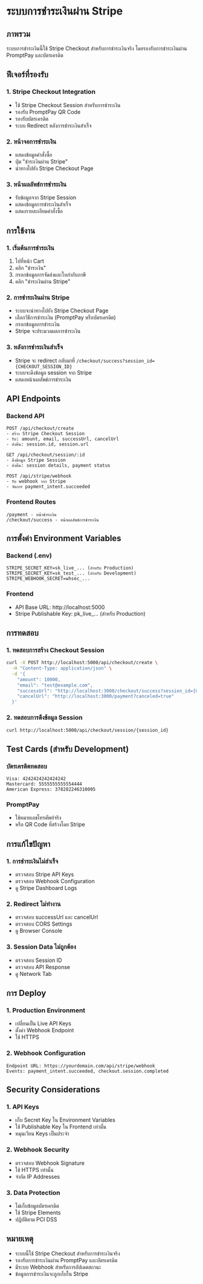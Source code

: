 # ระบบการชำระเงินผ่าน Stripe

## ภาพรวม
ระบบการชำระเงินนี้ใช้ Stripe Checkout สำหรับการชำระเงินจริง โดยรองรับการชำระเงินผ่าน PromptPay และบัตรเครดิต

## ฟีเจอร์ที่รองรับ

### 1. Stripe Checkout Integration
- ใช้ Stripe Checkout Session สำหรับการชำระเงิน
- รองรับ PromptPay QR Code
- รองรับบัตรเครดิต
- ระบบ Redirect หลังการชำระเงินสำเร็จ

### 2. หน้าจอการชำระเงิน
- แสดงข้อมูลคำสั่งซื้อ
- ปุ่ม "ชำระเงินผ่าน Stripe" 
- นำทางไปยัง Stripe Checkout Page

### 3. หน้าผลลัพธ์การชำระเงิน
- รับข้อมูลจาก Stripe Session
- แสดงข้อมูลการชำระเงินสำเร็จ
- แสดงรายละเอียดคำสั่งซื้อ

## การใช้งาน

### 1. เริ่มต้นการชำระเงิน
1. ไปที่หน้า Cart
2. คลิก "ชำระเงิน"
3. กรอกข้อมูลการจัดส่งและใบกำกับภาษี
4. คลิก "ชำระเงินผ่าน Stripe"

### 2. การชำระเงินผ่าน Stripe
- ระบบจะนำทางไปยัง Stripe Checkout Page
- เลือกวิธีการชำระเงิน (PromptPay หรือบัตรเครดิต)
- กรอกข้อมูลการชำระเงิน
- Stripe จะประมวลผลการชำระเงิน

### 3. หลังการชำระเงินสำเร็จ
- Stripe จะ redirect กลับมาที่ `/checkout/success?session_id={CHECKOUT_SESSION_ID}`
- ระบบจะดึงข้อมูล session จาก Stripe
- แสดงหน้าผลลัพธ์การชำระเงิน

## API Endpoints

### Backend API
```
POST /api/checkout/create
- สร้าง Stripe Checkout Session
- รับ: amount, email, successUrl, cancelUrl
- ส่งคืน: session.id, session.url

GET /api/checkout/session/:id
- ดึงข้อมูล Stripe Session
- ส่งคืน: session details, payment status

POST /api/stripe/webhook
- รับ webhook จาก Stripe
- จัดการ payment_intent.succeeded
```

### Frontend Routes
```
/payment - หน้าชำระเงิน
/checkout/success - หน้าผลลัพธ์การชำระเงิน
```

## การตั้งค่า Environment Variables

### Backend (.env)
```
STRIPE_SECRET_KEY=sk_live_... (สำหรับ Production)
STRIPE_SECRET_KEY=sk_test_... (สำหรับ Development)
STRIPE_WEBHOOK_SECRET=whsec_...
```

### Frontend
- API Base URL: http://localhost:5000
- Stripe Publishable Key: pk_live_... (สำหรับ Production)

## การทดสอบ

### 1. ทดสอบการสร้าง Checkout Session
```bash
curl -X POST http://localhost:5000/api/checkout/create \
  -H "Content-Type: application/json" \
  -d '{
    "amount": 10000,
    "email": "test@example.com",
    "successUrl": "http://localhost:3000/checkout/success?session_id={CHECKOUT_SESSION_ID}",
    "cancelUrl": "http://localhost:3000/payment?canceled=true"
  }'
```

### 2. ทดสอบการดึงข้อมูล Session
```bash
curl http://localhost:5000/api/checkout/session/{session_id}
```

## Test Cards (สำหรับ Development)

### บัตรเครดิตทดสอบ
```
Visa: 4242424242424242
Mastercard: 5555555555554444
American Express: 378282246310005
```

### PromptPay
- ใช้หมายเลขโทรศัพท์จริง
- หรือ QR Code ที่สร้างโดย Stripe

## การแก้ไขปัญหา

### 1. การชำระเงินไม่สำเร็จ
- ตรวจสอบ Stripe API Keys
- ตรวจสอบ Webhook Configuration
- ดู Stripe Dashboard Logs

### 2. Redirect ไม่ทำงาน
- ตรวจสอบ successUrl และ cancelUrl
- ตรวจสอบ CORS Settings
- ดู Browser Console

### 3. Session Data ไม่ถูกต้อง
- ตรวจสอบ Session ID
- ตรวจสอบ API Response
- ดู Network Tab

## การ Deploy

### 1. Production Environment
- เปลี่ยนเป็น Live API Keys
- ตั้งค่า Webhook Endpoint
- ใช้ HTTPS

### 2. Webhook Configuration
```
Endpoint URL: https://yourdomain.com/api/stripe/webhook
Events: payment_intent.succeeded, checkout.session.completed
```

## Security Considerations

### 1. API Keys
- เก็บ Secret Key ใน Environment Variables
- ใช้ Publishable Key ใน Frontend เท่านั้น
- หมุนเวียน Keys เป็นประจำ

### 2. Webhook Security
- ตรวจสอบ Webhook Signature
- ใช้ HTTPS เท่านั้น
- จำกัด IP Addresses

### 3. Data Protection
- ไม่เก็บข้อมูลบัตรเครดิต
- ใช้ Stripe Elements
- ปฏิบัติตาม PCI DSS

## หมายเหตุ
- ระบบนี้ใช้ Stripe Checkout สำหรับการชำระเงินจริง
- รองรับการชำระเงินผ่าน PromptPay และบัตรเครดิต
- มีระบบ Webhook สำหรับการอัปเดตสถานะ
- ข้อมูลการชำระเงินจะถูกเก็บใน Stripe